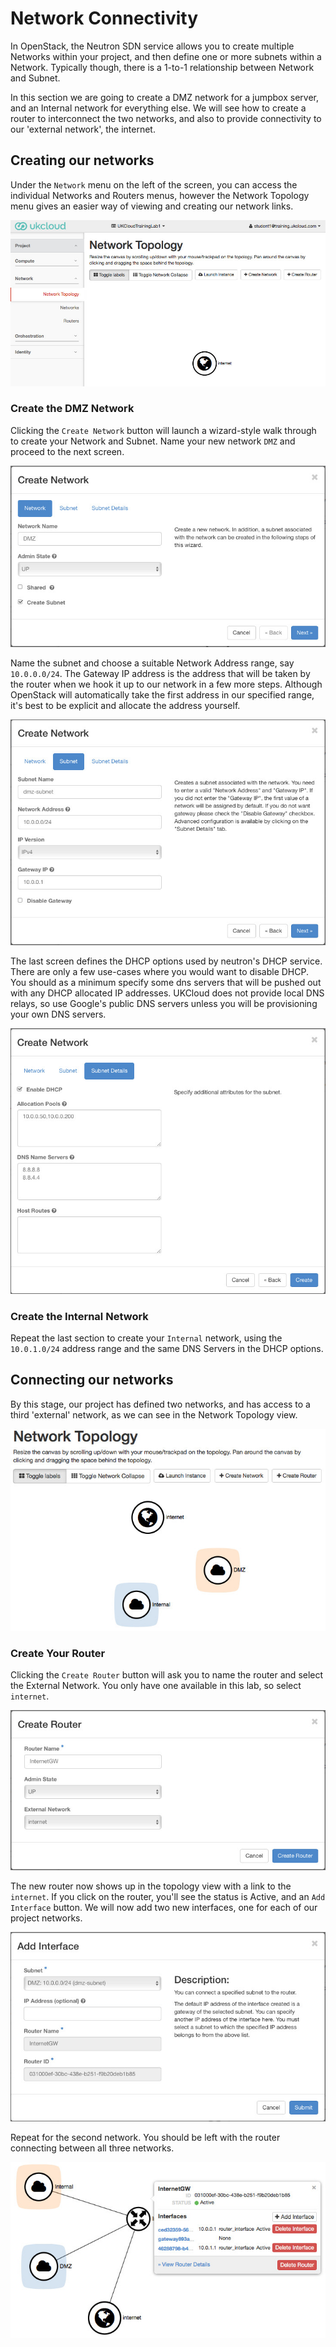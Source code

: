 Network Connectivity
=================
In OpenStack, the Neutron SDN service allows you to create multiple Networks within your project, and then define one or more subnets within a Network. Typically though, there is a 1-to-1 relationship between Network and Subnet.

In this section we are going to create a DMZ network for a jumpbox server, and an Internal network for everything else. We will see how to create a router to interconnect the two networks, and also to provide connectivity to our 'external network', the internet.

## Creating our networks
Under the ```Network``` menu on the left of the screen, you can access the individual Networks and Routers menus, however the Network Topology menu gives an easier way of viewing and creating our network links.

![Network Topology View](../images/network-topology.jpg)


### Create the DMZ Network
Clicking the ```Create Network``` button will launch a wizard-style walk through to create your Network and Subnet. Name your new network ```DMZ``` and proceed to the next screen.

![Create the DMZ network](../images/create-dmz-network.jpg)

Name the subnet and choose a suitable Network Address range, say ```10.0.0.0/24```. The Gateway IP address is the address that will be taken by the router when we hook it up to our network in a few more steps. Although OpenStack will automatically take the first address in our specified range, it's best to be explicit and allocate the address yourself.

![Create the DMZ subnet](../images/create-dmz-subnet.jpg)

The last screen defines the DHCP options used by neutron's DHCP service. There are only a few use-cases where you would want to disable DHCP. You should as a minimum specify some dns servers that will be pushed out with any DHCP allocated IP addresses. UKCloud does not provide local DNS relays, so use Google's public DNS servers unless you will be provisioning your own DNS servers.

![Set the DMZ DHCP options](../images/create-dmz-dhcp.jpg)

### Create the Internal Network
Repeat the last section to create your ```Internal``` network, using the ```10.0.1.0/24``` address range and the same DNS Servers in the DHCP options.

## Connecting our networks
By this stage, our project has defined two networks, and has access to a third 'external' network, as we can see in the Network Topology view.

![Network Topology View](../images/networks-without-router.jpg)

### Create Your Router
Clicking the ```Create Router``` button will ask you to name the router and select the External Network. You only have one available in this lab, so select ```internet```.

![Create Router](../images/create-router.jpg)

The new router now shows up in the topology view with a link to the ```internet```. If you click on the router, you'll see the status is Active, and an ```Add Interface``` button. We will now add two new interfaces, one for each of our project networks.

![Add Router Interface](../images/router-add-interface.jpg)

Repeat for the second network. You should be left with the router connecting between all three networks.

![Network Topology](../images/router-all-connected.jpg)

